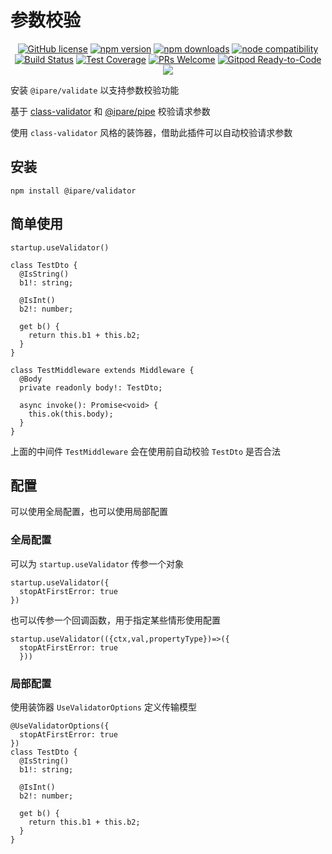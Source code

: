 # 参数校验

<p align="center">
    <a href="https://github.com/ipare/validator/blob/main/LICENSE" target="_blank"><img src="https://img.shields.io/badge/license-MIT-blue.svg" alt="GitHub license" /></a>
    <a href=""><img src="https://img.shields.io/npm/v/@ipare/validator.svg" alt="npm version"></a>
    <a href=""><img src="https://badgen.net/npm/dt/@ipare/validator" alt="npm downloads"></a>
    <a href="https://nodejs.org/en/about/releases/"><img src="https://img.shields.io/node/v/@ipare/validator.svg" alt="node compatibility"></a>
    <a href="#"><img src="https://github.com/ipare/validator/actions/workflows/test.yml/badge.svg?branch=main" alt="Build Status"></a>
    <a href="https://codecov.io/gh/ipare/validator/branch/main"><img src="https://img.shields.io/codecov/c/github/ipare/validator/main.svg" alt="Test Coverage"></a>
    <a href="https://github.com/ipare/validator/pulls"><img src="https://img.shields.io/badge/PRs-welcome-brightgreen.svg" alt="PRs Welcome"></a>
    <a href="https://gitpod.io/#https://github.com/ipare/validator"><img src="https://img.shields.io/badge/Gitpod-Ready--to--Code-blue?logo=gitpod" alt="Gitpod Ready-to-Code"></a>
    <a href="https://paypal.me/ihalwang" target="_blank"><img src="https://img.shields.io/badge/Donate-PayPal-ff3f59.svg"/></a>
</p>

安装 `@ipare/validate` 以支持参数校验功能

基于 [class-validator](https://github.com/typestack/class-validator) 和 [@ipare/pipe](https://github.com/ipare/pipe) 校验请求参数

使用 `class-validator` 风格的装饰器，借助此插件可以自动校验请求参数

## 安装

```
npm install @ipare/validator
```

## 简单使用

```TS
startup.useValidator()
```

```TS
class TestDto {
  @IsString()
  b1!: string;

  @IsInt()
  b2!: number;

  get b() {
    return this.b1 + this.b2;
  }
}

class TestMiddleware extends Middleware {
  @Body
  private readonly body!: TestDto;

  async invoke(): Promise<void> {
    this.ok(this.body);
  }
}
```

上面的中间件 `TestMiddleware` 会在使用前自动校验 `TestDto` 是否合法

## 配置

可以使用全局配置，也可以使用局部配置

### 全局配置

可以为 `startup.useValidator` 传参一个对象

```TS
startup.useValidator({
  stopAtFirstError: true
})
```

也可以传参一个回调函数，用于指定某些情形使用配置

```TS
startup.useValidator(({ctx,val,propertyType})=>({
  stopAtFirstError: true
  }))
```

### 局部配置

使用装饰器 `UseValidatorOptions` 定义传输模型

```TS
@UseValidatorOptions({
  stopAtFirstError: true
})
class TestDto {
  @IsString()
  b1!: string;

  @IsInt()
  b2!: number;

  get b() {
    return this.b1 + this.b2;
  }
}
```
